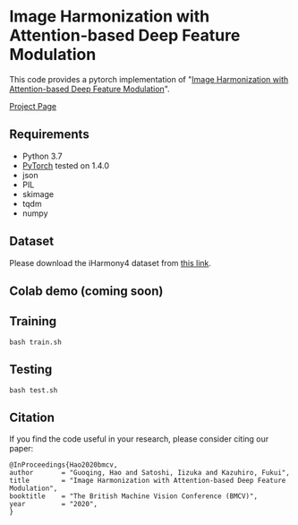 # Image Harmonization with Attention-based Deep Feature Modulation

This code provides a pytorch implementation of "[Image Harmonization with Attention-based Deep Feature Modulation](https://www.bmvc2020-conference.com/assets/papers/0121.pdf)".

[Project Page](https://dominoer.github.io/bmvc2020_image_harmonization/)

## Requirements
- Python 3.7
- [PyTorch](https://pytorch.org/) tested on 1.4.0
- json
- PIL
- skimage
- tqdm
- numpy

## Dataset
Please download the iHarmony4 dataset from [this link](https://github.com/bcmi/Image_Harmonization_Datasets).

## Colab demo (coming soon)

## Training
```
bash train.sh
```
## Testing
```
bash test.sh
```
## Citation
If you find the code useful in your research, please consider citing our paper:
```
@InProceedings{Hao2020bmcv,
author       = "Guoqing, Hao and Satoshi, Iizuka and Kazuhiro, Fukui",
title        = "Image Harmonization with Attention-based Deep Feature Modulation",
booktitle    = "The British Machine Vision Conference (BMCV)",
year         = "2020",
}
```
